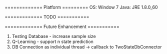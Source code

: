 ============= Platform =========
OS: Window 7
Java: JRE 1.8.0_60

============= TODO ===========
 

============= Future Enhancement ===========
1) Testing Database - increase sample size
2) Q-Learning - support n state prediction
3) DB Connection as individual thread -> callback to TwoStateDbConnector 


